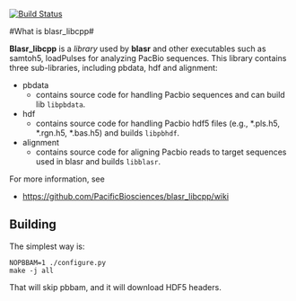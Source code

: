 [![Build Status](https://travis-ci.org/PacificBiosciences/blasr_libcpp.svg?branch=master)](https://travis-ci.org/PacificBiosciences/blasr_libcpp)

#What is blasr_libcpp#

**Blasr_libcpp** is a *library* used by **blasr** and other executables such as samtoh5, loadPulses for analyzing PacBio sequences. This library contains three sub-libraries, including pbdata, hdf and alignment:
+ pbdata  
   - contains source code for handling Pacbio sequences and can build lib ```libpbdata```.
+ hdf 
   - contains source code for handling Pacbio hdf5 files (e.g., *.pls.h5, *.rgn.h5, *.bas.h5) and builds ```libpbhdf```.
+ alignment 
   - contains source code for aligning Pacbio reads to target sequences used in blasr and builds ```libblasr```.

For more information, see
* https://github.com/PacificBiosciences/blasr_libcpp/wiki

## Building
The simplest way is:
```
NOPBBAM=1 ./configure.py
make -j all
```
That will skip pbbam, and it will download HDF5 headers.
